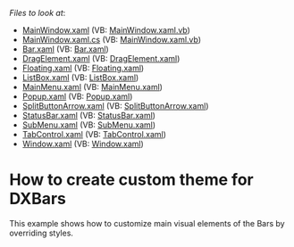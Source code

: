 <!-- default file list -->
*Files to look at*:

* [MainWindow.xaml](./CS/CustomTemplates/MainWindow.xaml) (VB: [MainWindow.xaml.vb](./VB/CustomTemplates/MainWindow.xaml.vb))
* [MainWindow.xaml.cs](./CS/CustomTemplates/MainWindow.xaml.cs) (VB: [MainWindow.xaml.vb](./VB/CustomTemplates/MainWindow.xaml.vb))
* [Bar.xaml](./CS/CustomTemplates/Themes/Bar.xaml) (VB: [Bar.xaml](./VB/CustomTemplates/Themes/Bar.xaml))
* [DragElement.xaml](./CS/CustomTemplates/Themes/DragElement.xaml) (VB: [DragElement.xaml](./VB/CustomTemplates/Themes/DragElement.xaml))
* [Floating.xaml](./CS/CustomTemplates/Themes/Floating.xaml) (VB: [Floating.xaml](./VB/CustomTemplates/Themes/Floating.xaml))
* [ListBox.xaml](./CS/CustomTemplates/Themes/ListBox.xaml) (VB: [ListBox.xaml](./VB/CustomTemplates/Themes/ListBox.xaml))
* [MainMenu.xaml](./CS/CustomTemplates/Themes/MainMenu.xaml) (VB: [MainMenu.xaml](./VB/CustomTemplates/Themes/MainMenu.xaml))
* [Popup.xaml](./CS/CustomTemplates/Themes/Popup.xaml) (VB: [Popup.xaml](./VB/CustomTemplates/Themes/Popup.xaml))
* [SplitButtonArrow.xaml](./CS/CustomTemplates/Themes/SplitButtonArrow.xaml) (VB: [SplitButtonArrow.xaml](./VB/CustomTemplates/Themes/SplitButtonArrow.xaml))
* [StatusBar.xaml](./CS/CustomTemplates/Themes/StatusBar.xaml) (VB: [StatusBar.xaml](./VB/CustomTemplates/Themes/StatusBar.xaml))
* [SubMenu.xaml](./CS/CustomTemplates/Themes/SubMenu.xaml) (VB: [SubMenu.xaml](./VB/CustomTemplates/Themes/SubMenu.xaml))
* [TabControl.xaml](./CS/CustomTemplates/Themes/TabControl.xaml) (VB: [TabControl.xaml](./VB/CustomTemplates/Themes/TabControl.xaml))
* [Window.xaml](./CS/CustomTemplates/Themes/Window.xaml) (VB: [Window.xaml](./VB/CustomTemplates/Themes/Window.xaml))
<!-- default file list end -->
# How to create custom theme for DXBars


<p>This example shows how to customize main visual elements of the Bars by overriding styles.</p>

<br/>


